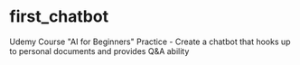 # first_chatbot
Udemy Course "AI for Beginners" Practice - Create a chatbot that hooks up to personal documents and provides Q&amp;A ability
